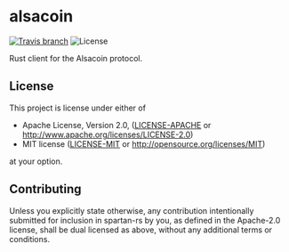 # alsacoin

[![Travis branch](https://img.shields.io/travis/alsacoin/alsacoin/master.svg)](https://travis-ci.org/alsacoin/alsacoin)
![License](https://img.shields.io/badge/License-MIT%2FApache--2.0-blue.svg)

Rust client for the Alsacoin protocol.

## License

This project is license under either of

 * Apache License, Version 2.0, ([LICENSE-APACHE](LICENSE-APACHE) or
   http://www.apache.org/licenses/LICENSE-2.0)
 * MIT license ([LICENSE-MIT](LICENSE-MIT) or
   http://opensource.org/licenses/MIT)

at your option.

## Contributing

Unless you explicitly state otherwise, any contribution intentionally submitted for inclusion in spartan-rs by you, as defined in the Apache-2.0 license, shall be dual licensed as above, without any additional terms or conditions.
